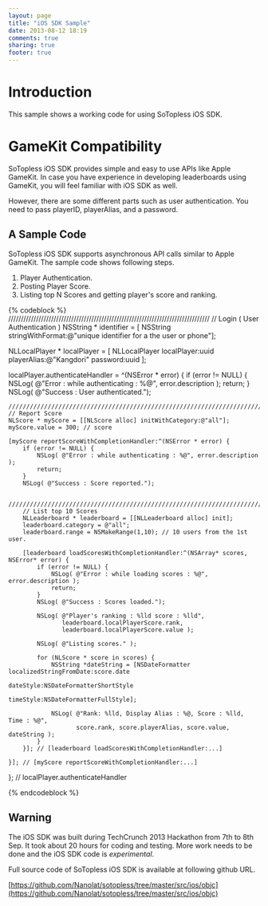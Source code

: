 ```yaml
---
layout: page
title: "iOS SDK Sample"
date: 2013-08-12 18:19
comments: true
sharing: true
footer: true
---
```


Introduction
============
This sample shows a working code for using SoTopless iOS SDK.

GameKit Compatibility
=====================
SoTopless iOS SDK provides simple and easy to use APIs like Apple GameKit. In case you have experience in developing leaderboards using GameKit, you will feel familiar with iOS SDK as well.

However, there are some different parts such as user authentication. You need to pass playerID, playerAlias, and a password. 

A Sample Code 
-----------
SoTopless iOS SDK supports asynchronous API calls similar to Apple GameKit. The sample code shows following steps.

1. Player Authentication.
2. Posting Player Score.
3. Listing top N Scores and getting player's score and ranking.

{% codeblock %}
////////////////////////////////////////////////////////////////////////////////
// Login ( User Authentication )
NSString * identifier = [ NSString stringWithFormat:@"unique identifier for a the user or phone"];

NLLocalPlayer * localPlayer = [ NLLocalPlayer localPlayer:uuid playerAlias:@"Kangdori" password:uuid ];

localPlayer.authenticateHandler = ^(NSError * error) {
    if (error != NULL) {
        NSLog( @"Error : while authenticating : %@", error.description );
        return;
    }
    NSLog( @"Success : User authenticated.");

    ////////////////////////////////////////////////////////////////////////////////
    // Report Score
    NLScore * myScore = [[NLScore alloc] initWithCategory:@"all"];
    myScore.value = 300; // score

    [myScore reportScoreWithCompletionHandler:^(NSError * error) {
        if (error != NULL) {
            NSLog( @"Error : while authenticating : %@", error.description );
            return;
        }
        NSLog( @"Success : Score reported.");
    
        ////////////////////////////////////////////////////////////////////////////////
        // List top 10 Scores
        NLLeaderboard * leaderboard = [[NLLeaderboard alloc] init];
        leaderboard.category = @"all";
        leaderboard.range = NSMakeRange(1,10); // 10 users from the 1st user.
    
        [leaderboard loadScoresWithCompletionHandler:^(NSArray* scores, NSError* error) {
            if (error != NULL) {
                NSLog( @"Error : while loading scores : %@", error.description );
                return;
            }
            NSLog( @"Success : Scores loaded.");

            NSLog( @"Player's ranking : %lld score : %lld", 
                   leaderboard.localPlayerScore.rank, 
                   leaderboard.localPlayerScore.value );

            NSLog( @"Listing scores." );
	
            for (NLScore * score in scores) {
                NSString *dateString = [NSDateFormatter localizedStringFromDate:score.date
                                             dateStyle:NSDateFormatterShortStyle
                                             timeStyle:NSDateFormatterFullStyle];
    
                NSLog( @"Rank: %lld, Display Alias : %@, Score : %lld, Time : %@",
                       score.rank, score.playerAlias, score.value, dateString );
            }
        }]; // [leaderboard loadScoresWithCompletionHandler:...]
    
    }]; // [myScore reportScoreWithCompletionHandler:...]

}; // localPlayer.authenticateHandler

{% endcodeblock %}

Warning
-------
The iOS SDK was built during TechCrunch 2013 Hackathon from 7th to 8th Sep. It took about 20 hours for coding and testing. More work needs to be done and the iOS SDK code is *experimental*.

Full source code of SoTopless iOS SDK is available at following github URL.

[https://github.com/Nanolat/sotopless/tree/master/src/ios/objc](https://github.com/Nanolat/sotopless/tree/master/src/ios/objc)
